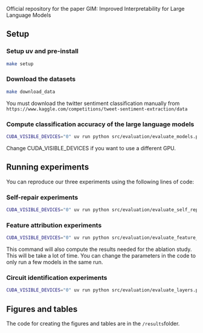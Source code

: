 Official repository for the paper GIM: Improved Interpretability for Large Language Models

## Setup
### Setup uv and pre-install

```bash
make setup
```

### Download the datasets

```bash
make download_data
```
You must download the twitter sentiment classification manually from `https://www.kaggle.com/competitions/tweet-sentiment-extraction/data`

### Compute classification accuracy of the large language models
```bash
CUDA_VISIBLE_DEVICES="0" uv run python src/evaluation/evaluate_models.py
```
Change CUDA_VISIBLE_DEVICES if you want to use a different GPU.


## Running experiments
You can reproduce our three experiments using the following lines of code:

### Self-repair experiments
```bash
CUDA_VISIBLE_DEVICES="0" uv run python src/evaluation/evaluate_self_repair.py
```

### Feature attribution experiments
```bash
CUDA_VISIBLE_DEVICES="0" uv run python src/evaluation/evaluate_feature_attributions.py
```
This command will also compute the results needed for the ablation study. This will be take a lot of time. You can change the parameters in the code to only run a few models in the same run.

### Circuit identification experiments
```bash
CUDA_VISIBLE_DEVICES="0" uv run python src/evaluation/evaluate_layers.py
```

## Figures and tables
The code for creating the figures and tables are in the `/results`folder.
